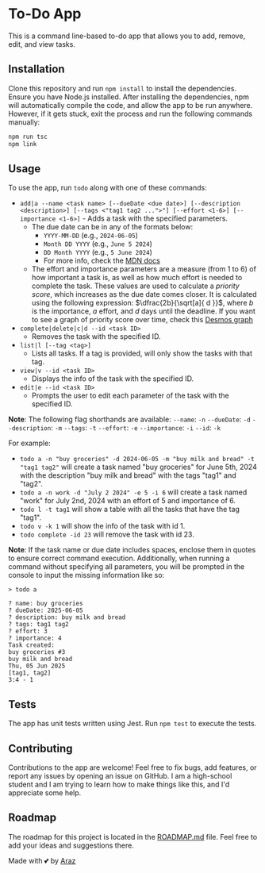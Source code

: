 # To-Do App

This is a command line-based to-do app that allows you to add, remove, edit, and view tasks.

## Installation

Clone this repository and run `npm install` to install the dependencies. Ensure you have Node.js installed.
After installing the dependencies, npm will automatically compile the code, and allow the app to be run anywhere. However, if it gets stuck, exit the process and run the following commands manually:

```sh
npm run tsc
npm link
```

## Usage

To use the app, run `todo` along with one of these commands:

* `add|a --name <task name> [--dueDate <due date>] [--description <description>] [--tags <"tag1 tag2 ...">"] [--effort <1-6>] [--importance <1-6>]` - Adds a task with the specified parameters.
  * The due date can be in any of the formats below:
    * `YYYY-MM-DD` (e.g., `2024-06-05`)
    * `Month DD YYYY` (e.g., `June 5 2024`)
    * `DD Month YYYY` (e.g., `5 June 2024`)
    * For more info, check the [MDN docs](https://developer.mozilla.org/en-US/docs/Web/JavaScript/Reference/Global_Objects/Date#date_time_string_format)
  * The effort and importance parameters are a measure (from 1 to 6) of how important a task is, as well as how much effort is needed to complete the task. These values are used to calculate a *priority score*, which increases as the due date comes closer. It is calculated using the following expression: $\dfrac{2b}{\sqrt[a]{ d }}$, where $b$ is the importance, $a$ effort, and $d$ days until the deadline. If you want to see a graph of priority score over time, check this [Desmos graph](https://www.desmos.com/calculator/tawrfjp6m4)
* `complete|delete|c|d --id <task ID>`
  * Removes the task with the specified ID.
* `list|l [--tag <tag>]`
  * Lists all tasks. If a tag is provided, will only show the tasks with that tag.
* `view|v --id <task ID>`
  * Displays the info of the task with the specified ID.
* `edit|e --id <task ID>`
  * Prompts the user to edit each parameter of the task with the specified ID.

**Note**: The following flag shorthands are available:
`--name`: `-n`
`--dueDate`: `-d`
`--description`: `-m`
`--tags`: `-t`
`--effort`: `-e`
`--importance`: `-i`
`--id`: `-k`

For example:

* `todo a -n "buy groceries" -d 2024-06-05 -m "buy milk and bread" -t "tag1 tag2"` will create a task named "buy groceries" for June 5th, 2024 with the description "buy milk and bread" with the tags "tag1" and "tag2".
* `todo a -n work -d "July 2 2024" -e 5 -i 6` will create a task named "work" for July 2nd, 2024 with an effort of 5 and importance of 6.
* `todo l -t tag1` will show a table with all the tasks that have the tag "tag1".
* `todo v -k 1` will show the info of the task with id 1.
* `todo complete -id 23` will remove the task with id 23.

**Note**: If the task name or due date includes spaces, enclose them in quotes to ensure correct command execution.
Additionally, when running a command without specifying all parameters, you will be prompted in the console to input the missing information like so:

```console
> todo a

? name: buy groceries
? dueDate: 2025-06-05
? description: buy milk and bread
? tags: tag1 tag2
? effort: 3
? importance: 4
Task created:
buy groceries #3
buy milk and bread
Thu, 05 Jun 2025
[tag1, tag2]
3:4 - 1
```

## Tests

The app has unit tests written using Jest. Run `npm test` to execute the tests.

## Contributing

Contributions to the app are welcome! Feel free to fix bugs, add features, or report any issues by opening an issue on GitHub. I am a high-school student and I am trying to learn how to make things like this, and I'd appreciate some help.

## Roadmap

The roadmap for this project is located in the [ROADMAP.md](ROADMAP.md) file. Feel free to add your ideas and suggestions there.

Made with 💕 by [Araz](https://github.com/ArazEstprit)
